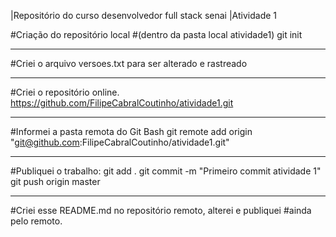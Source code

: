 |Repositório do curso desenvolvedor full stack senai
|Atividade 1

#Criação do repositório local 
#(dentro da pasta local atividade1)
git init

--------------------------------------------------------------------------

#Criei o arquivo versoes.txt para ser alterado e rastreado

--------------------------------------------------------------------------

#Criei o repositório online.
https://github.com/FilipeCabralCoutinho/atividade1.git

--------------------------------------------------------------------------

#Informei a pasta remota do Git Bash
git remote add origin "git@github.com:FilipeCabralCoutinho/atividade1.git"

--------------------------------------------------------------------------

#Publiquei o trabalho:
git add .
git commit -m "Primeiro commit atividade 1"
git push origin master

--------------------------------------------------------------------------

#Criei esse README.md no repositório remoto, alterei e publiquei
#ainda pelo remoto.
